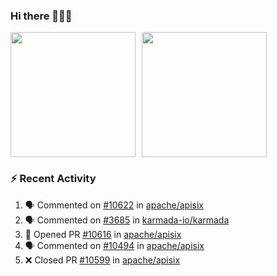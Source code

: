 ### Hi there 👋👋👋

<div style="display: flex; gap: 10px;">
  <img height="200px" src="https://github-readme-stats.vercel.app/api?username=Vacant2333&show_icons=true&theme=flag-india&count_private=true&hide_rank=true&include_all_commits=true">
  <img height="200px" src="https://github-readme-stats.vercel.app/api/top-langs/?username=Vacant2333&layout=donut">
</div>

### :zap: Recent Activity

<!--START_SECTION:activity-->
1. 🗣 Commented on [#10622](https://github.com/apache/apisix/issues/10622#issuecomment-1848416595) in [apache/apisix](https://github.com/apache/apisix)
2. 🗣 Commented on [#3685](https://github.com/karmada-io/karmada/issues/3685#issuecomment-1846935184) in [karmada-io/karmada](https://github.com/karmada-io/karmada)
3. 💪 Opened PR [#10616](https://github.com/apache/apisix/pull/10616) in [apache/apisix](https://github.com/apache/apisix)
4. 🗣 Commented on [#10494](https://github.com/apache/apisix/issues/10494#issuecomment-1846461268) in [apache/apisix](https://github.com/apache/apisix)
5. ❌ Closed PR [#10599](https://github.com/apache/apisix/pull/10599) in [apache/apisix](https://github.com/apache/apisix)
<!--END_SECTION:activity-->
